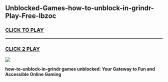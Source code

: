 
## Unblocked-Games-how-to-unblock-in-grindr-Play-Free-lbzoc
<h3>
<a href="https://premium76.site?title=how-to-unblock-in-grindr&ref=21A">CLICK TO PLAY</a></h3>
<hr>

<h3>
<a href="https://premium76.site?title=how-to-unblock-in-grindr&ref=21A">CLICK 2 PLAY</a>
  
</h3>

<a href="https://premium76.site?title=how-to-unblock-in-grindr&ref=21A"><img src="https://clearcache.store/games.png"></a>


**how-to-unblock-in-grindr games unblocked: Your Gateway to Fun and Accessible Online Gaming**
